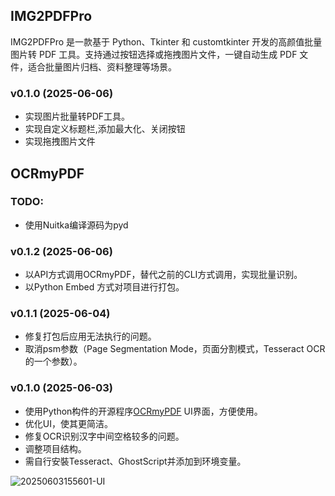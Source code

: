 ## IMG2PDFPro
IMG2PDFPro 是一款基于 Python、Tkinter 和 customtkinter 开发的高颜值批量图片转 PDF 工具。支持通过按钮选择或拖拽图片文件，一键自动生成 PDF 文件，适合批量图片归档、资料整理等场景。

### v0.1.0 (2025-06-06)
- 实现图片批量转PDF工具。
- 实现自定义标题栏,添加最大化、关闭按钮
- 实现拖拽图片文件


## OCRmyPDF

### TODO:
- 使用Nuitka编译源码为pyd

### v0.1.2 (2025-06-06)
- 以API方式调用OCRmyPDF，替代之前的CLI方式调用，实现批量识别。
- 以Python Embed 方式对项目进行打包。

### v0.1.1 (2025-06-04)
- 修复打包后应用无法执行的问题。
- 取消psm参数（Page Segmentation Mode，页面分割模式，Tesseract OCR 的一个参数）。

### v0.1.0 (2025-06-03)
- 使用Python构件的开源程序[OCRmyPDF](https://github.com/ocrmypdf/OCRmyPDF) UI界面，方便使用。
- 优化UI，使其更简洁。
- 修复OCR识别汉字中间空格较多的问题。
- 调整项目结构。
- 需自行安裝Tesseract、GhostScript并添加到环境变量。

![20250603155601-UI](https://github.com/user-attachments/assets/512a2b46-6f12-4567-ac6f-8bbae8d50c55)